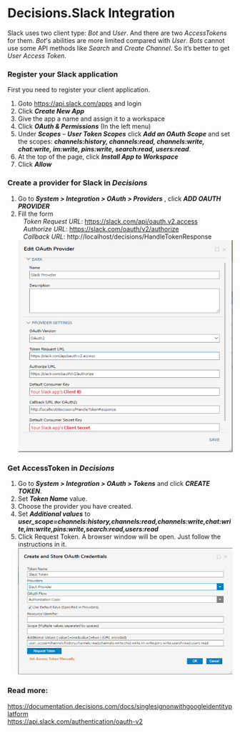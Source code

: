 # Decisions.Slack Integration
  Slack uses two client type: _Bot_ and _User_. And there are two _AccessTokens_ for them.
_Bot_'s abilities are more limited compared with _User_. _Bots_ cannot use some API methods like _Search_ and _Create Channel_. So it’s better to get _User Access Token_.

### Register your Slack application

First you need to register your client application. 
  1. Goto https://api.slack.com/apps and login
  2. Click ***Create New App***
  3. Give the app a name and assign it to a workspace
  4. Click ***OAuth & Permissions*** (In the left menu)
  5. Under ***Scopes*** – ***User Token Scopes*** click ***Add an OAuth Scope*** and set the scopes: ***channels:history, channels:read, channels:write, chat:write, im:write, pins:write, search:read, users:read***. 
  6. At the top of the page, click ***Install App to Workspace***
  7. Click ***Allow***


### Create a provider for Slack in ***Decisions***
  1. Go to ***System > Integration > OAuth > Providers***   ,  click ***ADD OAUTH PROVIDER***
  2. Fill the form<br />
       &nbsp;&nbsp;   _Token Request URL_: https://slack.com/api/oauth.v2.access<br />
       &nbsp;&nbsp;   _Authorize URL_: https://slack.com/oauth/v2/authorize<br />
       &nbsp;&nbsp;     _Callback URL_: http://localhost/decisions/HandleTokenResponse<br />
  ![screenshot of sample](https://github.com/Decisions-Modules/Decisions.Slack/blob/master/CreatingProvider.png)


### Get AccessToken in ***Decisions***
  1. Go to ***System > Integration > OAuth > Tokens*** and click ***CREATE TOKEN***.
  2. Set ***Token Name*** value.
  3. Choose the provider you have created.
  4. Set ***Additional values*** to ***user_scope=channels:history,channels:read,channels:write,chat:write,im:write,pins:write,search:read,users:read***
  5. Click Request Token. A browser window will be open. Just follow the instructions in it.
![screenshot of sample](https://github.com/Decisions-Modules/Decisions.Slack/blob/master/CreatingToken.png)


### Read more:
https://documentation.decisions.com/docs/singlesignonwithgoogleidentityplatform  
https://api.slack.com/authentication/oauth-v2  
